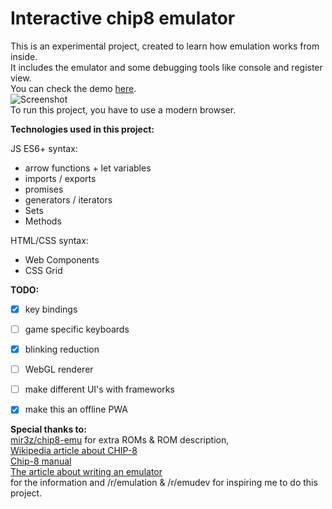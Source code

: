 # Interactive chip8 emulator  
This is an experimental project, created to learn how emulation works from inside.   
It includes the emulator and some debugging tools like console and register view.  
You can check the demo [here](https://remixer-dec.github.io/chip8emu).  
![Screenshot](https://i.imgur.com/mcZqnSS.png)  
To run this project, you have to use a modern browser.  

**Technologies used in this project:**  

JS ES6+ syntax:  
- arrow functions + let variables  
- imports / exports  
- promises  
- generators / iterators  
- Sets  
- Methods  

HTML/CSS syntax:  
- Web Components  
- CSS Grid  

**TODO:**  

 - [X] key bindings  
 - [ ] game specific keyboards  
 - [X] blinking reduction
 - [ ] WebGL renderer
 - [ ] make different UI's with frameworks  
 - [X] make this an offline PWA  


**Special thanks to:**  
[mir3z/chip8-emu](https://github.com/mir3z/chip8-emu) for extra ROMs & ROM description,  
[Wikipedia article about CHIP-8](https://en.wikipedia.org/wiki/CHIP-8)  
[Chip-8 manual](http://chip8.sourceforge.net/chip8-1.1.pdf)  
[The article about writing an emulator](http://www.multigesture.net/articles/how-to-write-an-emulator-chip-8-interpreter/)  
for the information and /r/emulation & /r/emudev for inspiring me to do this project.
